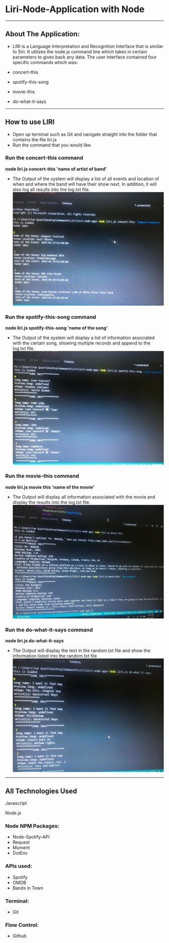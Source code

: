 # Liri-Node-Application with Node
*******************************************************************************
## About The Application: 
- LIRI is a Language Interpretation and Recognition Interface that is similar to Siri. It utilizes the node.js command line which takes in certain parameters to gives back any data. The user interface contained four specific commands which was:

- concert-this
- spotify-this-song
- movie-this
- do-what-it-says
*******************************************************************************
## How to use LIRI
- Open up terminal such as Git and navigate straight into the folder that contains the file liri.js 
- Run the command that you would like.

### Run the concert-this command
**node liri.js concert-this 'name of artist of band'**
 - The Output of the system will display a list of all events and location of when and where the band will have their show next. In addition, it will also log all results into the log.txt file.
 ![alt text](https://github.com/tuequach/liri-node-app/blob/master/Images%20from%20Application%20Working/concert-this.jpeg)

### Run the spotify-this-song command
**node liri.js spotify-this-song 'name of the song'**
- The Output of the system will display a list of information associated with the certain song, showing multiple records and append to the log.txt file.
![alt text](https://github.com/tuequach/liri-node-app/blob/master/Images%20from%20Application%20Working/spotify-this-song.jpeg)

### Run the movie-this command
**node liri.js movie this 'name of the movie'**
- The Output will display all information associated with the movie and display the results into the log.txt file.
![alt text](https://github.com/tuequach/liri-node-app/blob/master/Images%20from%20Application%20Working/movie-this.jpeg)

### Run the do-what-it-says command
**node liri.js do-what-it-says**
- The Output will display the text in the random.txt file and show the information listed into the random.txt file 
![alt text](https://github.com/tuequach/liri-node-app/blob/master/Images%20from%20Application%20Working/Do-what-it-say.jpeg)

*******************************************************************************

## All Technologies Used

Javascript

Node.js

### Node NPM Packages: 
- Node-Spotify-API
- Request
- Moment
- DotEnv

### APIs used: 
- Spotify
- OMDB
- Bands in Town

### Terminal: 
- Git

### Flow Control:
- Github 
